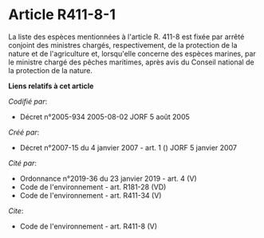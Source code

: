 # Article R411-8-1

La liste des espèces mentionnées à l'article R. 411-8 est fixée par arrêté conjoint des ministres chargés, respectivement, de
la protection de la nature et de l'agriculture et, lorsqu'elle concerne des espèces marines, par le ministre chargé des
pêches maritimes, après avis du Conseil national de la protection de la nature.

**Liens relatifs à cet article**

_Codifié par_:

  - Décret n°2005-934 2005-08-02 JORF 5 août 2005

_Créé par_:

  - Décret n°2007-15 du 4 janvier 2007 - art. 1 () JORF 5 janvier 2007

_Cité par_:

  - Ordonnance n°2019-36 du 23 janvier 2019 - art. 4 (V)
  - Code de l'environnement - art. R181-28 (VD)
  - Code de l'environnement - art. R411-34 (V)

_Cite_:

  - Code de l'environnement - art. R411-8 (V)
